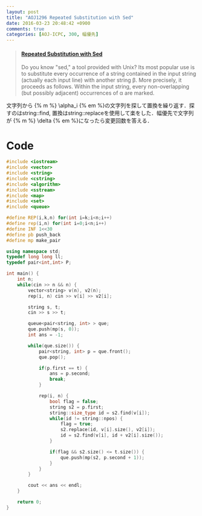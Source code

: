 ```yaml
---
layout: post
title: "AOJ1296 Repeated Substitution with Sed"
date: 2016-03-23 20:48:42 +0900
comments: true
categories: [AOJ-ICPC, 300, 幅優先]
---
```


<blockquote class="embedly-card" data-card-key="39deea93f79745829254c0652225a544" data-card-controls="0" data-card-type="article" data-card-branding="0"><h4><a href="http://judge.u-aizu.ac.jp/onlinejudge/description.jsp?id=1296">Repeated Substitution with Sed</a></h4><p>Do you know "sed," a tool provided with Unix? Its most popular use is to substitute every occurrence of a string contained in the input string (actually each input line) with another string β. More precisely, it proceeds as follows. Within the input string, every non-overlapping (but possibly adjacent) occurrences of α are marked.</p></blockquote>
<script async src="//cdn.embedly.com/widgets/platform.js" charset="UTF-8"></script>

<!-- more -->

文字列から {% m %} \alpha_i {% em %}の文字列を探して置換を繰り返す．探すのはstring::find, 置換はstring::replaceを使用して楽をした．幅優先で文字列が {% m %} \delta {% em %}になったら変更回数を答える．

# Code

```cpp
#include <iostream>
#include <vector>
#include <string>
#include <cstring>
#include <algorithm>
#include <sstream>
#include <map>
#include <set>
#include <queue>

#define REP(i,k,n) for(int i=k;i<n;i++)
#define rep(i,n) for(int i=0;i<n;i++)
#define INF 1<<30
#define pb push_back
#define mp make_pair

using namespace std;
typedef long long ll;
typedef pair<int,int> P;

int main() {
	int n;
	while(cin >> n && n) {
		vector<string> v(n), v2(n);
		rep(i, n) cin >> v[i] >> v2[i];

		string s, t;
		cin >> s >> t;

		queue<pair<string, int> > que;
		que.push(mp(s, 0));
		int ans = -1;

		while(que.size()) {
			pair<string, int> p = que.front();
			que.pop();

			if(p.first == t) {
				ans = p.second;
				break;
			}

			rep(i, n) {
				bool flag = false;
				string s2 = p.first;
				string::size_type id = s2.find(v[i]);
				while(id != string::npos) {
					flag = true;
					s2.replace(id, v[i].size(), v2[i]);
					id = s2.find(v[i], id + v2[i].size());
				}

				if(flag && s2.size() <= t.size()) {
					que.push(mp(s2, p.second + 1));
				}
			}
		}

		cout << ans << endl;
	}

	return 0;
}
```

